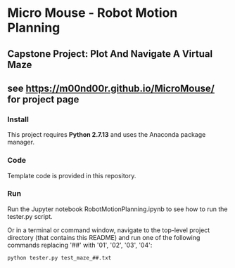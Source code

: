 
# Micro Mouse - Robot Motion Planning
## Capstone Project: Plot And Navigate A Virtual Maze
## see https://m00nd00r.github.io/MicroMouse/ for project page


### Install

This project requires **Python 2.7.13** and uses the Anaconda package manager.

### Code

Template code is provided in this repository.

### Run

Run the Jupyter notebook RobotMotionPlanning.ipynb to see how to run the tester.py script.

Or in a terminal or command window, navigate to the top-level project directory (that contains this README) and run one of the following commands replacing '##' with '01', '02', '03', '04':

```python tester.py test_maze_##.txt```
